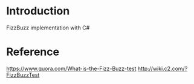# Introduction
FizzBuzz implementation with C#

# Reference
https://www.quora.com/What-is-the-Fizz-Buzz-test
http://wiki.c2.com/?FizzBuzzTest
